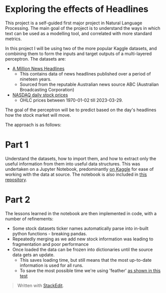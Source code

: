 # Exploring the effects of Headlines
This project is a self-guided first major project in Natural Language Processing. The main goal of the project is to understand the ways in which text can be used as a modelling tool, and correlated with more standard metrics.

In this project I will be using two of the more popular Kaggle datasets, and combining them to form the inputs and target outputs of a multi-layered perceptron. The datasets are:
 - [A Million News Headlines](https://www.kaggle.com/datasets/therohk/million-headlines)
	- This contains data of news headlines published over a period of nineteen years.
	- Sourced from the reputable Australian news source ABC (Australian Broadcasting Corporation)
- [NASDAQ daily stock prices](https://www.kaggle.com/datasets/svaningelgem/nasdaq-daily-stock-prices)
	- OHLC prices between 1970-01-02 till 2023-03-29.

The goal of the perceptron will be to predict based on the day's headlines how the stock market will move.

The approach is as follows:
# Part 1
Understand the datasets, how to import them, and how to extract only the useful information from them into useful data structures.
This was undertaken on a Jupyter Notebook, predominantly [on Kaggle](https://www.kaggle.com/code/martinklefasstennett/exploring-news-headlines-nasdaq-movement/notebook) for ease of working with the data at source. The notebook is also included in [this repository](exploring-news-headlines-nasdaq-movement.ipynb).

# Part 2
The lessons learned in the notebook are then implemented in code, with a number of refinements:
- Some stock datasets ticker names automatically parse into in-built python functions - breaking pandas.
- Repeatedly merging as we add new stock information was leading to fragmentation and poor performance
- Once loaded the data can be frozen into dictionaries until the source data gets an update.
	- This saves loading time, but still means that the most up-to-date information is used for all runs.
	- To save the most possible time we're using 'feather' [as shown in this test](https://towardsdatascience.com/the-best-format-to-save-pandas-data-414dca023e0d)

> Written with [StackEdit](https://stackedit.io/).